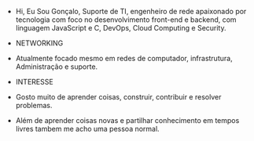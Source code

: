 -  Hi, Eu Sou Gonçalo, Suporte de TI, engenheiro de rede apaixonado por tecnologia com foco no desenvolvimento front-end e backend, com linguagem JavaScript e C, DevOps, Cloud Computing e Security.
-  NETWORKING
  
-  Atualmente focado mesmo em redes de computador, infrastrutura, Administração e suporte.
-  INTERESSE
  
-  Gosto muito de aprender coisas, construir, contribuir e resolver problemas.
-  Além de aprender coisas novas e partilhar conhecimento em tempos livres tambem me acho uma pessoa normal.
<!---
gneto2/gneto2 is a ✨ special ✨ repository because its `README.md` (this file) appears on your GitHub profile.
You can click the Preview link to take a look at your changes.
--->
